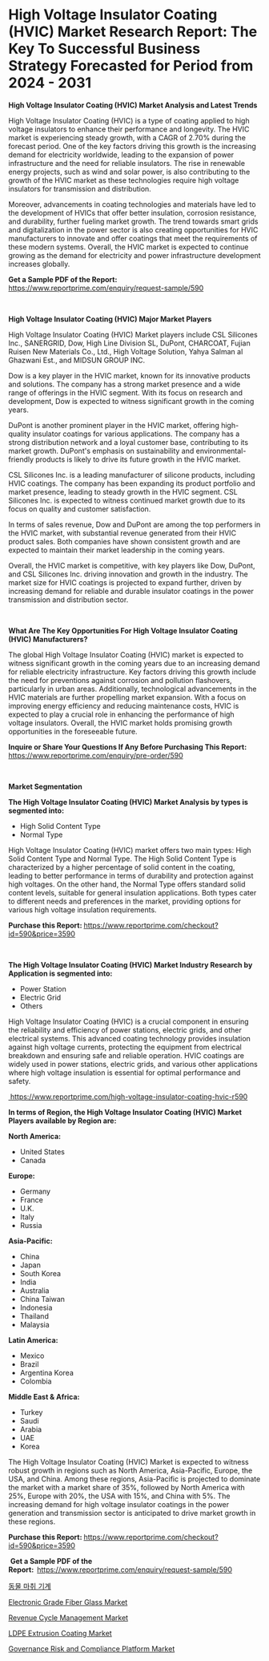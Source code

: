 <p><h1>High Voltage Insulator Coating (HVIC) Market Research Report: The Key To Successful Business Strategy Forecasted for Period from 2024 - 2031</h1></p><p><strong>High Voltage Insulator Coating (HVIC) Market Analysis and Latest Trends</strong></p>
<p><p>High Voltage Insulator Coating (HVIC) is a type of coating applied to high voltage insulators to enhance their performance and longevity. The HVIC market is experiencing steady growth, with a CAGR of 2.70% during the forecast period. One of the key factors driving this growth is the increasing demand for electricity worldwide, leading to the expansion of power infrastructure and the need for reliable insulators. The rise in renewable energy projects, such as wind and solar power, is also contributing to the growth of the HVIC market as these technologies require high voltage insulators for transmission and distribution.</p><p>Moreover, advancements in coating technologies and materials have led to the development of HVICs that offer better insulation, corrosion resistance, and durability, further fueling market growth. The trend towards smart grids and digitalization in the power sector is also creating opportunities for HVIC manufacturers to innovate and offer coatings that meet the requirements of these modern systems. Overall, the HVIC market is expected to continue growing as the demand for electricity and power infrastructure development increases globally.</p></p>
<p><strong>Get a Sample PDF of the Report:&nbsp;</strong> <a href="https://www.reportprime.com/enquiry/request-sample/590">https://www.reportprime.com/enquiry/request-sample/590</a></p>
<p>&nbsp;</p>
<p><strong>High Voltage Insulator Coating (HVIC) Major Market Players</strong></p>
<p><p>High Voltage Insulator Coating (HVIC) Market players include CSL Silicones Inc., SANERGRID, Dow, High Line Division SL, DuPont, CHARCOAT, Fujian Ruisen New Materials Co., Ltd., High Voltage Solution, Yahya Salman al Ghazwani Est., and MIDSUN GROUP INC. </p><p>Dow is a key player in the HVIC market, known for its innovative products and solutions. The company has a strong market presence and a wide range of offerings in the HVIC segment. With its focus on research and development, Dow is expected to witness significant growth in the coming years.</p><p>DuPont is another prominent player in the HVIC market, offering high-quality insulator coatings for various applications. The company has a strong distribution network and a loyal customer base, contributing to its market growth. DuPont's emphasis on sustainability and environmental-friendly products is likely to drive its future growth in the HVIC market.</p><p>CSL Silicones Inc. is a leading manufacturer of silicone products, including HVIC coatings. The company has been expanding its product portfolio and market presence, leading to steady growth in the HVIC segment. CSL Silicones Inc. is expected to witness continued market growth due to its focus on quality and customer satisfaction.</p><p>In terms of sales revenue, Dow and DuPont are among the top performers in the HVIC market, with substantial revenue generated from their HVIC product sales. Both companies have shown consistent growth and are expected to maintain their market leadership in the coming years.</p><p>Overall, the HVIC market is competitive, with key players like Dow, DuPont, and CSL Silicones Inc. driving innovation and growth in the industry. The market size for HVIC coatings is projected to expand further, driven by increasing demand for reliable and durable insulator coatings in the power transmission and distribution sector.</p></p>
<p>&nbsp;</p>
<p><strong>What Are The Key Opportunities For High Voltage Insulator Coating (HVIC) Manufacturers?</strong></p>
<p><p>The global High Voltage Insulator Coating (HVIC) market is expected to witness significant growth in the coming years due to an increasing demand for reliable electricity infrastructure. Key factors driving this growth include the need for preventions against corrosion and pollution flashovers, particularly in urban areas. Additionally, technological advancements in the HVIC materials are further propelling market expansion. With a focus on improving energy efficiency and reducing maintenance costs, HVIC is expected to play a crucial role in enhancing the performance of high voltage insulators. Overall, the HVIC market holds promising growth opportunities in the foreseeable future.</p></p>
<p><strong>Inquire or Share Your Questions If Any Before Purchasing This Report:</strong> <a href="https://www.reportprime.com/enquiry/pre-order/590">https://www.reportprime.com/enquiry/pre-order/590</a></p>
<p>&nbsp;</p>
<p><strong>Market Segmentation</strong></p>
<p><strong>The High Voltage Insulator Coating (HVIC) Market Analysis by types is segmented into:</strong></p>
<p><ul><li>High Solid Content Type</li><li>Normal Type</li></ul></p>
<p><p>High Voltage Insulator Coating (HVIC) market offers two main types: High Solid Content Type and Normal Type. The High Solid Content Type is characterized by a higher percentage of solid content in the coating, leading to better performance in terms of durability and protection against high voltages. On the other hand, the Normal Type offers standard solid content levels, suitable for general insulation applications. Both types cater to different needs and preferences in the market, providing options for various high voltage insulation requirements.</p></p>
<p><strong>Purchase this Report:&nbsp;</strong><a href="https://www.reportprime.com/checkout?id=590&price=3590">https://www.reportprime.com/checkout?id=590&price=3590</a></p>
<p>&nbsp;</p>
<p><strong>The High Voltage Insulator Coating (HVIC) Market Industry Research by Application is segmented into:</strong></p>
<p><ul><li>Power Station</li><li>Electric Grid</li><li>Others</li></ul></p>
<p><p>High Voltage Insulator Coating (HVIC) is a crucial component in ensuring the reliability and efficiency of power stations, electric grids, and other electrical systems. This advanced coating technology provides insulation against high voltage currents, protecting the equipment from electrical breakdown and ensuring safe and reliable operation. HVIC coatings are widely used in power stations, electric grids, and various other applications where high voltage insulation is essential for optimal performance and safety.</p></p>
<p><a href="https://www.reportprime.com/high-voltage-insulator-coating-hvic-r590">&nbsp;https://www.reportprime.com/high-voltage-insulator-coating-hvic-r590</a></p>
<p><strong>In terms of Region, the High Voltage Insulator Coating (HVIC) Market Players available by Region are:</strong></p>
<p>
    <p> <strong> North America: </strong>
        <ul>
            <li>United States</li>
            <li>Canada</li>
        </ul>
        </p> 
    <p> <strong> Europe: </strong>
        <ul>
            <li>Germany</li>
            <li>France</li>
            <li>U.K.</li>
            <li>Italy</li>
            <li>Russia</li>
        </ul>
        </p> 
    <p> <strong> Asia-Pacific: </strong>
        <ul>
            <li>China</li>
            <li>Japan</li>
            <li>South Korea</li>
            <li>India</li>
            <li>Australia</li>
            <li>China Taiwan</li>
            <li>Indonesia</li>
            <li>Thailand</li>
            <li>Malaysia</li>
        </ul>
        </p> 
    <p> <strong> Latin America: </strong>
        <ul>
            <li>Mexico</li>
            <li>Brazil</li>
            <li>Argentina Korea</li>
            <li>Colombia</li>
        </ul>
        </p> 
    <p> <strong> Middle East & Africa: </strong>
        <ul>
            <li>Turkey</li>
            <li>Saudi</li>
            <li>Arabia</li>
            <li>UAE</li>
            <li>Korea</li>
        </ul>
    </p>
    </p>
<p><p>The High Voltage Insulator Coating (HVIC) Market is expected to witness robust growth in regions such as North America, Asia-Pacific, Europe, the USA, and China. Among these regions, Asia-Pacific is projected to dominate the market with a market share of 35%, followed by North America with 25%, Europe with 20%, the USA with 15%, and China with 5%. The increasing demand for high voltage insulator coatings in the power generation and transmission sector is anticipated to drive market growth in these regions.</p></p>
<p><strong>Purchase this Report: </strong><a href="https://www.reportprime.com/checkout?id=590&price=3590">https://www.reportprime.com/checkout?id=590&price=3590</a></p>
<p>&nbsp;<strong>Get a Sample PDF of the Report:&nbsp;&nbsp;</strong><a href="https://www.reportprime.com/enquiry/request-sample/590">https://www.reportprime.com/enquiry/request-sample/590</a></p>
<p><strong></strong></p>
<p><p><a href="https://medium.com/@carolynurton5656/%EA%B8%80%EB%A1%9C%EB%B2%8C-%EB%8F%99%EB%AC%BC-%EB%A7%88%EC%B7%A8%EA%B8%B0-%EC%8B%9C%EC%9E%A5-%ED%98%84%ED%99%A9-2024-2031-%EB%B0%8F-%EC%A7%80%EC%97%AD-%EC%A0%9C%ED%92%88-%EB%B0%8F-%EC%B5%9C%EC%A2%85-%EC%82%AC%EC%9A%A9%EB%B3%84-%EC%98%88%EC%B8%A1%EB%B2%88%EC%97%AD-global-animal-anesthesia-machine-%EC%8B%9C%EC%9E%A5-%ED%98%84%ED%99%A9-022a0c10f2c1">동물 마취 기계</a></p><p><a href="https://github.com/ayamsauke86/Market-Research-Report-List-1/blob/main/electronic-grade-fiber-glass-market.md">Electronic Grade Fiber Glass Market</a></p><p><a href="https://issuu.com/reportprime-2/docs/revenue-cycle-management-market-size-2030.pptx">Revenue Cycle Management Market</a></p><p><a href="https://medium.com/@brayannolanii/ldpe-extrusion-coating-market-size-growth-trends-statistics-forecasts-2024-2031-a37705e239e8">LDPE Extrusion Coating Market</a></p><p><a href="https://www.linkedin.com/pulse/insights-governance-risk-compliance-platform-industry-market-sytgf">Governance Risk and Compliance Platform Market</a></p></p>